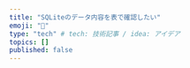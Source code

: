 ```yaml
---
title: "SQLiteのデータ内容を表で確認したい"
emoji: "👋"
type: "tech" # tech: 技術記事 / idea: アイデア
topics: []
published: false
---
```


